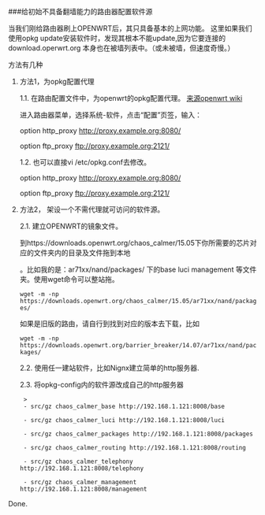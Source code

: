 ###给初始不具备翻墙能力的路由器配置软件源

当我们刚给路由器刷上OPENWRT后，其只具备基本的上网功能。 这里如果我们使用opkg update安装软件时，发现其根本不能update,因为它要连接的download.operwrt.org 本身也在被墙列表中。（或未被墙，但速度奇慢。）

方法有几种

1. 方法1，为opkg配置代理

    1.1. 在路由配置文件中，为openwrt的opkg配置代理。 [来源openwrt wiki](https://wiki.openwrt.org/zh-cn/doc/techref/opkg)

    进入路由器菜单，选择系统-软件，点击“配置”页签，输入：

     option http_proxy http://proxy.example.org:8080/

     option ftp_proxy ftp://proxy.example.org:2121/ 

    1.2.  也可以直接vi /etc/opkg.conf去修改。

    option http_proxy http://proxy.example.org:8080/

    option ftp_proxy ftp://proxy.example.org:2121/     

2. 方法2， 架设一个不需代理就可访问的软件源。
 
   2.1. 建立OPENWRT的镜象文件。

     到https://downloads.openwrt.org/chaos_calmer/15.05下你所需要的芯片对应的文件夹内的目录及文件拖到本地
    
    。比如我的是：ar71xx/nand/packages/ 下的base luci management 等文件夹。使用wget命令可以整站拖。

    `wget -m -np https://downloads.openwrt.org/chaos_calmer/15.05/ar71xx/nand/packages/`
    
    如果是旧版的路由，请自行到找到对应的版本去下载，比如
    
    `wget -m -np https://downloads.openwrt.org/barrier_breaker/14.07/ar71xx/nand/packages/ `
    
    2.2. 使用任一建站软件，比如Nignx建立简单的http服务器.
    
    2.3. 将opkg-config内的软件源改成自己的http服务器
    
        >
        - src/gz chaos_calmer_base http://192.168.1.121:8008/base
        
        - src/gz chaos_calmer_luci http://192.168.1.121:8008/luci
        
        - src/gz chaos_calmer_packages http://192.168.1.121:8008/packages
        
        - src/gz chaos_calmer_routing http://192.168.1.121:8008/routing
        
        - src/gz chaos_calmer_telephony http://192.168.1.121:8008/telephony
        
        - src/gz chaos_calmer_management http://192.168.1.121:8008/management

Done.




